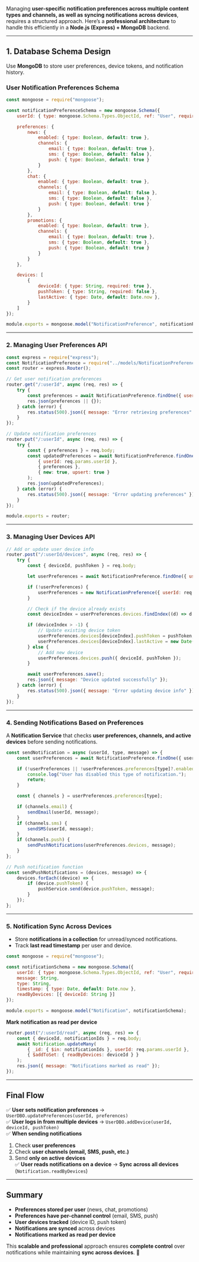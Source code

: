 Managing **user-specific notification preferences across multiple content types and channels, as well as syncing notifications across devices**, requires a structured approach. Here’s a **professional architecture** to handle this efficiently in a **Node.js (Express) + MongoDB** backend.

---

## **1. Database Schema Design**
Use **MongoDB** to store user preferences, device tokens, and notification history.

### **User Notification Preferences Schema**
```js
const mongoose = require("mongoose");

const notificationPreferenceSchema = new mongoose.Schema({
    userId: { type: mongoose.Schema.Types.ObjectId, ref: "User", required: true, unique: true },

    preferences: {
        news: { 
            enabled: { type: Boolean, default: true },
            channels: { 
                email: { type: Boolean, default: true },
                sms: { type: Boolean, default: false },
                push: { type: Boolean, default: true }
            }
        },
        chat: { 
            enabled: { type: Boolean, default: true },
            channels: { 
                email: { type: Boolean, default: false },
                sms: { type: Boolean, default: false },
                push: { type: Boolean, default: true }
            }
        },
        promotions: { 
            enabled: { type: Boolean, default: true },
            channels: { 
                email: { type: Boolean, default: true },
                sms: { type: Boolean, default: true },
                push: { type: Boolean, default: true }
            }
        }
    },

    devices: [
        {
            deviceId: { type: String, required: true }, 
            pushToken: { type: String, required: false },
            lastActive: { type: Date, default: Date.now },
        }
    ]
});

module.exports = mongoose.model("NotificationPreference", notificationPreferenceSchema);
```

---

### **2. Managing User Preferences API**
```js
const express = require("express");
const NotificationPreference = require("../models/NotificationPreference");
const router = express.Router();

// Get user notification preferences
router.get("/:userId", async (req, res) => {
    try {
        const preferences = await NotificationPreference.findOne({ userId: req.params.userId });
        res.json(preferences || {});
    } catch (error) {
        res.status(500).json({ message: "Error retrieving preferences" });
    }
});

// Update notification preferences
router.put("/:userId", async (req, res) => {
    try {
        const { preferences } = req.body;
        const updatedPreferences = await NotificationPreference.findOneAndUpdate(
            { userId: req.params.userId },
            { preferences },
            { new: true, upsert: true }
        );
        res.json(updatedPreferences);
    } catch (error) {
        res.status(500).json({ message: "Error updating preferences" });
    }
});

module.exports = router;
```

---

### **3. Managing User Devices API**
```js
// Add or update user device info
router.post("/:userId/devices", async (req, res) => {
    try {
        const { deviceId, pushToken } = req.body;

        let userPreferences = await NotificationPreference.findOne({ userId: req.params.userId });

        if (!userPreferences) {
            userPreferences = new NotificationPreference({ userId: req.params.userId, devices: [] });
        }

        // Check if the device already exists
        const deviceIndex = userPreferences.devices.findIndex((d) => d.deviceId === deviceId);

        if (deviceIndex > -1) {
            // Update existing device token
            userPreferences.devices[deviceIndex].pushToken = pushToken;
            userPreferences.devices[deviceIndex].lastActive = new Date();
        } else {
            // Add new device
            userPreferences.devices.push({ deviceId, pushToken });
        }

        await userPreferences.save();
        res.json({ message: "Device updated successfully" });
    } catch (error) {
        res.status(500).json({ message: "Error updating device info" });
    }
});
```

---

### **4. Sending Notifications Based on Preferences**
A **Notification Service** that checks **user preferences, channels, and active devices** before sending notifications.

```js
const sendNotification = async (userId, type, message) => {
    const userPreferences = await NotificationPreference.findOne({ userId });

    if (!userPreferences || !userPreferences.preferences[type]?.enabled) {
        console.log("User has disabled this type of notification.");
        return;
    }

    const { channels } = userPreferences.preferences[type];

    if (channels.email) {
        sendEmail(userId, message);
    }
    if (channels.sms) {
        sendSMS(userId, message);
    }
    if (channels.push) {
        sendPushNotifications(userPreferences.devices, message);
    }
};

// Push notification function
const sendPushNotifications = (devices, message) => {
    devices.forEach((device) => {
        if (device.pushToken) {
            pushService.send(device.pushToken, message);
        }
    });
};
```

---

### **5. Notification Sync Across Devices**
- Store **notifications in a collection** for unread/synced notifications.
- Track **last read timestamp** per user and device.

```js
const mongoose = require("mongoose");

const notificationSchema = new mongoose.Schema({
    userId: { type: mongoose.Schema.Types.ObjectId, ref: "User", required: true },
    message: String,
    type: String,
    timestamp: { type: Date, default: Date.now },
    readByDevices: [{ deviceId: String }]
});

module.exports = mongoose.model("Notification", notificationSchema);
```

**Mark notification as read per device**
```js
router.post("/:userId/read", async (req, res) => {
    const { deviceId, notificationIds } = req.body;
    await Notification.updateMany(
        { _id: { $in: notificationIds }, userId: req.params.userId },
        { $addToSet: { readByDevices: deviceId } }
    );
    res.json({ message: "Notifications marked as read" });
});
```

---

## **Final Flow**
✅ **User sets notification preferences** → `UserDBO.updatePreferences(userId, preferences)`  
✅ **User logs in from multiple devices** → `UserDBO.addDevice(userId, deviceId, pushToken)`  
✅ **When sending notifications**  
1. Check **user preferences**  
2. Check **user channels (email, SMS, push, etc.)**  
3. Send **only on active devices**  
✅ **User reads notifications on a device** → **Sync across all devices** (`Notification.readByDevices`)

---

## **Summary**
- **Preferences stored per user** (news, chat, promotions)  
- **Preferences have per-channel control** (email, SMS, push)  
- **User devices tracked** (device ID, push token)  
- **Notifications are synced** across devices  
- **Notifications marked as read per device**  

This **scalable and professional** approach ensures **complete control** over notifications while maintaining **sync across devices**. 🚀